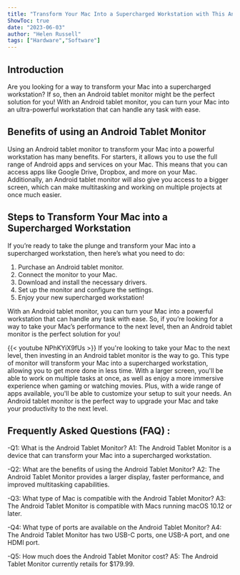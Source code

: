 ```yaml
---
title: "Transform Your Mac Into a Supercharged Workstation with This Android Tablet Monitor!"
ShowToc: true 
date: "2023-06-03"
author: "Helen Russell" 
tags: ["Hardware","Software"]
---
```

## Introduction

Are you looking for a way to transform your Mac into a supercharged workstation? If so, then an Android tablet monitor might be the perfect solution for you! With an Android tablet monitor, you can turn your Mac into an ultra-powerful workstation that can handle any task with ease.

## Benefits of using an Android Tablet Monitor

Using an Android tablet monitor to transform your Mac into a powerful workstation has many benefits. For starters, it allows you to use the full range of Android apps and services on your Mac. This means that you can access apps like Google Drive, Dropbox, and more on your Mac. Additionally, an Android tablet monitor will also give you access to a bigger screen, which can make multitasking and working on multiple projects at once much easier.

## Steps to Transform Your Mac into a Supercharged Workstation

If you’re ready to take the plunge and transform your Mac into a supercharged workstation, then here’s what you need to do:

1. Purchase an Android tablet monitor.
2. Connect the monitor to your Mac.
3. Download and install the necessary drivers.
4. Set up the monitor and configure the settings.
5. Enjoy your new supercharged workstation!

With an Android tablet monitor, you can turn your Mac into a powerful workstation that can handle any task with ease. So, if you’re looking for a way to take your Mac’s performance to the next level, then an Android tablet monitor is the perfect solution for you!

{{< youtube NPhKYiX9fUs >}} 
If you're looking to take your Mac to the next level, then investing in an Android tablet monitor is the way to go. This type of monitor will transform your Mac into a supercharged workstation, allowing you to get more done in less time. With a larger screen, you'll be able to work on multiple tasks at once, as well as enjoy a more immersive experience when gaming or watching movies. Plus, with a wide range of apps available, you'll be able to customize your setup to suit your needs. An Android tablet monitor is the perfect way to upgrade your Mac and take your productivity to the next level.

## Frequently Asked Questions (FAQ) :
-Q1: What is the Android Tablet Monitor?
A1: The Android Tablet Monitor is a device that can transform your Mac into a supercharged workstation.

-Q2: What are the benefits of using the Android Tablet Monitor?
A2: The Android Tablet Monitor provides a larger display, faster performance, and improved multitasking capabilities.

-Q3: What type of Mac is compatible with the Android Tablet Monitor?
A3: The Android Tablet Monitor is compatible with Macs running macOS 10.12 or later.

-Q4: What type of ports are available on the Android Tablet Monitor?
A4: The Android Tablet Monitor has two USB-C ports, one USB-A port, and one HDMI port.

-Q5: How much does the Android Tablet Monitor cost?
A5: The Android Tablet Monitor currently retails for $179.99.


